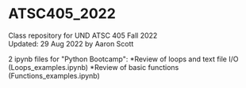 # ATSC405_2022

Class repository for UND ATSC 405 Fall 2022<br>Updated: 29 Aug 2022 by Aaron Scott

2 ipynb files for "Python Bootcamp": 
  *Review of loops and text file I/O (Loops_examples.ipynb)
  *Review of basic functions (Functions_examples.ipynb)




